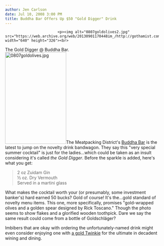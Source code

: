 ```yaml
---
author: Jen Carlson
date: Jul 10, 2008 3:00 PM
title: Buddha Bar Offers Up $50 "Gold Digger" Drink
---
```



                            
                            
                            
                            <p><img alt="0807goldolives2.jpg" src="https://web.archive.org/web/20130901170448im_/http://gothamist.com/attachments/arts_jen/0807goldolives2.jpg" width="640" height="326"><br>
<span class="photo_caption">The Gold Digger @ Buddha Bar.</span><br>
<a href="https://web.archive.org/web/20130901170448/http://gothamist.com/attachments/arts_jen/0807goldolives.jpg"><img alt="0807goldolives.jpg" src="https://web.archive.org/web/20130901170448im_/http://gothamist.com/attachments/arts_jen/0807goldolives-thumb.jpg" width="200" height="300" class="right"></a>The Meatpacking District&apos;s <a href="https://web.archive.org/web/20130901170448/http://www.buddhabarnyc.com/draft1.html">Buddha Bar</a> is the latest to jump on the novelty drink bandwagon. They say this &quot;very special summer cocktail&quot; is just for the ladies...which could be taken as an insult considering it&apos;s called <em>the Gold Digger</em>. Before the sparkle is added, here&apos;s what you get:</p><blockquote>2 oz Zuidam Gin<br>
&#xBD; oz. Dry Vermouth<br>
Served in a martini glass</blockquote>What makes the cocktail worth your (or presumably, some investment banker&apos;s) hard earned 50 bucks? Gold of course! It&apos;s the...gold standard of novelty menu items. This one, more specifically, promises &quot;gold-wrapped olives and a golden spear designed by Rick Toscano.&quot; Though the photo seems to show flakes and a glorified wooden toothpick. Dare we say the same result could come from a bottle of Goldschl&#xE4;ger?<p></p>

<p>Imbibers that are okay with ordering the unfortunately-named drink might even consider enjoying one with <a href="https://web.archive.org/web/20130901170448/http://gothamist.com/2008/04/09/affordable_gold.php">a gold Twinkie</a> for the ultimate in decadent wining and dining.</p>
                            
                            
                            